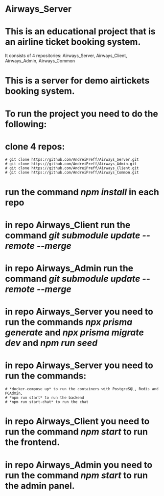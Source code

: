 ﻿# Airways_Server
# This is an educational project that is an airline ticket booking system.
It consists of 4 repositories: Airways_Server, Airways_Client, Airways_Admin, Airways_Common
# This is a server for demo airtickets booking system.
# To run the project you need to do the following:
  # clone 4 repos:
    # git clone https://github.com/AndreiPreff/Airways_Server.git
    # git clone https://github.com/AndreiPreff/Airways_Admin.git
    # git clone https://github.com/AndreiPreff/Airways_Client.git
    # git clone https://github.com/AndreiPreff/Airways_Common.git
  # run the command *npm install* in each repo
  # in repo Airways_Client run the command *git submodule update  --remote --merge*
  # in repo Airways_Admin run the command *git submodule update  --remote --merge*
  # in repo Airways_Server you need to run the commands *npx prisma generate* and *npx prisma migrate dev* and *npm run seed*
  # in repo Airways_Server you need to run the commands:
    # *docker-compose up* to run the containers with PostgreSQL, Redis and PGAdmin, 
    # *npm run start* to run the backend
    # *npm run start-chat* to run the chat
  # in repo Airways_Client you need to run the command *npm start* to run the frontend.
  # in repo Airways_Admin you need to run the command *npm start* to run the admin panel.
  

